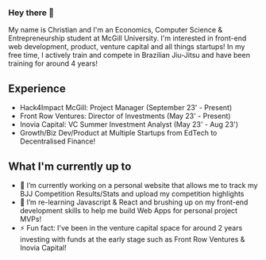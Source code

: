 ### Hey there 👋
My name is Christian and I'm an Economics, Computer Science & Entrepreneurship student at McGill University. I'm interested in front-end web development, product, venture capital and all things startups! In my free time, I actively train and compete in Brazilian Jiu-Jitsu and have been training for around 4 years!

## Experience
- Hack4Impact McGill: Project Manager (September 23' - Present)
- Front Row Ventures: Director of Investments (May 23' - Present)
- Inovia Capital: VC Summer Investment Analyst (May 23' - Aug 23')
- Growth/Biz Dev/Product at Multiple Startups from EdTech to Decentralised Finance!

## What I'm currently up to
- 🔭 I’m currently working on a personal website that allows me to track my BJJ Competition Results/Stats and upload my competition highlights
- 🌱 I’m re-learning Javascript & React and brushing up on my front-end development skills to help me build Web Apps for personal project MVPs!
- ⚡ Fun fact: I've been in the venture capital space for around 2 years investing with funds at the early stage such as Front Row Ventures & Inovia Capital!

